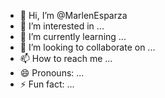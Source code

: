 - 👋 Hi, I’m @MarlenEsparza
- 👀 I’m interested in ...
- 🌱 I’m currently learning ...
- 💞️ I’m looking to collaborate on ...
- 📫 How to reach me ...
- 😄 Pronouns: ...
- ⚡ Fun fact: ...

<!---
MarlenEsparza/MarlenEsparza is a ✨ special ✨ repository because its `README.md` (this file) appears on your GitHub profile.
You can click the Preview link to take a look at your changes.
--->
